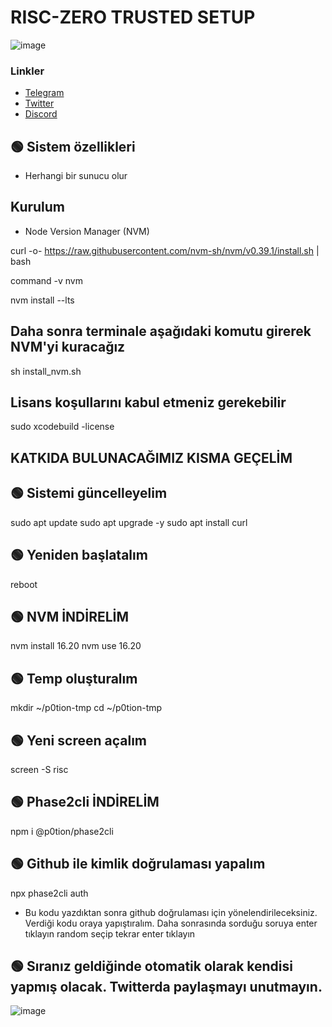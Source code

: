 # RISC-ZERO TRUSTED SETUP

![image](https://i.hizliresim.com/atsj0mj.png)



### Linkler
 * [Telegram](https://t.me/emir111)
 * [Twitter](https://twitter.com/emiirfeyza)
 * [Discord](https://discord.gg/zkarther)


## 🟢 Sistem özellikleri

- Herhangi bir sunucu olur

## Kurulum
* Node Version Manager (NVM)

curl -o- https://raw.githubusercontent.com/nvm-sh/nvm/v0.39.1/install.sh | bash

command -v nvm

nvm install --lts

## Daha sonra terminale aşağıdaki komutu girerek NVM'yi kuracağız

sh install_nvm.sh

## Lisans koşullarını kabul etmeniz gerekebilir

sudo xcodebuild -license


## KATKIDA BULUNACAĞIMIZ KISMA GEÇELİM


## 🟢 Sistemi güncelleyelim

sudo apt update
sudo apt upgrade -y
sudo apt install curl

## 🟢 Yeniden başlatalım

reboot


## 🟢 NVM İNDİRELİM

nvm install 16.20
nvm use 16.20

## 🟢 Temp oluşturalım

mkdir ~/p0tion-tmp
cd ~/p0tion-tmp

## 🟢 Yeni screen açalım

screen -S risc


## 🟢 Phase2cli İNDİRELİM

npm i @p0tion/phase2cli


## 🟢 Github ile kimlik doğrulaması yapalım

npx phase2cli auth

* Bu kodu yazdıktan sonra github doğrulaması için yönelendirileceksiniz. Verdiği kodu oraya yapıştıralım. Daha sonrasında sorduğu soruya enter tıklayın random seçip tekrar enter tıklayın

## 🟢 Sıranız geldiğinde otomatik olarak kendisi yapmış olacak. Twitterda paylaşmayı unutmayın.

![image](https://i.hizliresim.com/smgw5pz.png)
